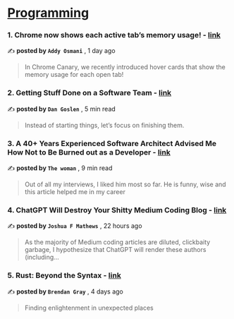 
<h1><a href=https://medium.com/tag/programming/recommended target="_blank" rel="noopener noreferrer">Programming</a></h1>
<h3>1. Chrome now shows each active tab’s memory usage! - <a href=https://medium.com/@addyosmani/chrome-now-shows-each-active-tabs-memory-usage-4f74876538e6?source=tag_recommended_feed---------0-84----------programming----------da35b6a6_d0b2_4ebd_92a2_f7980cc50ea4------- target="_blank" rel="noopener noreferrer">link</a></h3>

✍️ **posted by `Addy Osmani`** <date> , 1 day ago</date>

<blockquote>In Chrome Canary, we recently introduced hover cards that show the memory usage for each open tab!</blockquote>

<h3>2. Getting Stuff Done on a Software Team - <a href=https://medium.com/@dangoslen/getting-stuff-done-on-a-software-team-5cc3835727ac?source=tag_recommended_feed---------1-107----------programming----------da35b6a6_d0b2_4ebd_92a2_f7980cc50ea4------- target="_blank" rel="noopener noreferrer">link</a></h3>

✍️ **posted by `Dan Goslen`** <date> , 5 min read</date>

<blockquote>Instead of starting things, let’s focus on finishing them.</blockquote>

<h3>3. A 40+ Years Experienced Software Architect Advised Me How Not to Be Burned out as a Developer - <a href=https://medium.com/javascript-in-plain-english/a-40-years-experienced-software-architect-advised-me-how-not-to-be-burned-out-as-a-developer-eee8ceb620b1?source=tag_recommended_feed---------2-85----------programming----------da35b6a6_d0b2_4ebd_92a2_f7980cc50ea4------- target="_blank" rel="noopener noreferrer">link</a></h3>

✍️ **posted by `The woman`** <date> , 9 min read</date>

<blockquote>Out of all my interviews, I liked him most so far. He is funny, wise and this article helped me in my career</blockquote>

<h3>4. ChatGPT Will Destroy Your Shitty Medium Coding Blog - <a href=https://medium.com/@joshfeltonm/chatgpt-will-destroy-your-shitty-medium-coding-blog-0b3cb9bf8d67?source=tag_recommended_feed---------3-84----------programming----------da35b6a6_d0b2_4ebd_92a2_f7980cc50ea4------- target="_blank" rel="noopener noreferrer">link</a></h3>

✍️ **posted by `Joshua F Mathews`** <date> , 22 hours ago</date>

<blockquote>As the majority of Medium coding articles are diluted, clickbaity garbage, I hypothesize that ChatGPT will render these authors (including…</blockquote>

<h3>5. Rust: Beyond the Syntax - <a href=https://medium.com/@caring_lion_hedgehog_829/rust-beyond-the-syntax-9d10fe5ccaec?source=tag_recommended_feed---------4-107----------programming----------da35b6a6_d0b2_4ebd_92a2_f7980cc50ea4------- target="_blank" rel="noopener noreferrer">link</a></h3>

✍️ **posted by `Brendan Gray`** <date> , 4 days ago</date>

<blockquote>Finding enlightenment in unexpected places</blockquote>

